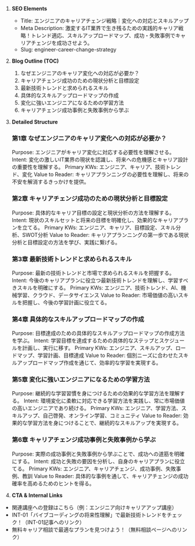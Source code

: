 1. **SEO Elements**
   - Title: エンジニアのキャリアチェンジ戦略｜変化への対応とスキルアップ
   - Meta Description: 激変するIT業界で生き残るための実践的キャリア戦略！トレンド適応、スキルアップロードマップ、成功・失敗事例でキャリアチェンジを成功させよう。
   - Slug: engineer-career-change-strategy


2. **Blog Outline (TOC)**
   1. なぜエンジニアのキャリア変化への対応が必要か？
   2. キャリアチェンジ成功のための現状分析と目標設定
   3. 最新技術トレンドと求められるスキル
   4. 具体的なスキルアップロードマップの作成
   5. 変化に強いエンジニアになるための学習方法
   6. キャリアチェンジ成功事例と失敗事例から学ぶ


3. **Detailed Structure**
    ### 第1章 なぜエンジニアのキャリア変化への対応が必要か？
    Purpose: エンジニアがキャリア変化に対応する必要性を理解させる。
    Intent: 変化の激しいIT業界の現状を認識し、将来への危機感とキャリア設計の重要性を理解する。
    Primary KWs: エンジニア、キャリア、技術トレンド、変化
    Value to Reader: キャリアプランニングの必要性を理解し、将来の不安を解消するきっかけを提供。

    ### 第2章 キャリアチェンジ成功のための現状分析と目標設定
    Purpose: 具体的なキャリア目標の設定と現状分析の方法を理解する。
    Intent: 現状のスキルセットと将来の目標を明確化し、効果的なキャリアプランを立てる。
    Primary KWs: エンジニア、キャリア、目標設定、スキル分析、SWOT分析
    Value to Reader: キャリアプランニングの第一歩である現状分析と目標設定の方法を学び、実践に繋げる。

    ### 第3章 最新技術トレンドと求められるスキル
    Purpose: 最新の技術トレンドと市場で求められるスキルを把握する。
    Intent: 今後のキャリアプランに役立つ最新技術トレンドを理解し、学習すべきスキルを明確にする。
    Primary KWs: エンジニア、技術トレンド、AI、機械学習、クラウド、データサイエンス
    Value to Reader: 市場価値の高いスキルを把握し、今後の学習計画に役立てる。

    ### 第4章 具体的なスキルアップロードマップの作成
    Purpose: 目標達成のための具体的なスキルアップロードマップの作成方法を学ぶ。
    Intent: 学習目標を達成するための具体的なステップとスケジュールを計画し、実行に移す。
    Primary KWs: エンジニア、スキルアップ、ロードマップ、学習計画、目標達成
    Value to Reader: 個別ニーズに合わせたスキルアップロードマップ作成を通じて、効率的な学習を実現する。

    ### 第5章 変化に強いエンジニアになるための学習方法
    Purpose: 継続的な学習習慣を身につけるための効果的な学習方法を理解する。
    Intent: 環境変化に柔軟に対応できる学習方法を実践し、常に市場価値の高いエンジニアであり続ける。
    Primary KWs: エンジニア、学習方法、スキルアップ、自己啓発、オンライン学習、コミュニティ
    Value to Reader: 効果的な学習方法を身につけることで、継続的なスキルアップを実現する。

    ### 第6章 キャリアチェンジ成功事例と失敗事例から学ぶ
    Purpose: 実際の成功事例と失敗事例から学ぶことで、成功への道筋を明確にする。
    Intent: 成功と失敗の要因を分析し、自身のキャリアプランに役立てる。
    Primary KWs: エンジニア、キャリアチェンジ、成功事例、失敗事例、教訓
    Value to Reader: 具体的な事例を通して、キャリアチェンジの成功確率を高めるためのヒントを得る。


4. **CTA & Internal Links**
- 関連講座への登録はこちら（例：エンジニア向けキャリアアップ講座）
- INT-01「バイブコーディングの将来性理解」で最新技術トレンドをチェック！（INT-01記事へのリンク）
- 無料キャリア相談で最適なプランを見つけよう！（無料相談ページへのリンク）
